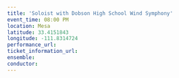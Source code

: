 ```yaml
---
title: 'Soloist with Dobson High School Wind Symphony'
event_time: 08:00 PM
location: Mesa
latitude: 33.4151843
longitude: -111.8314724
performance_url: 
ticket_information_url: 
ensemble: 
conductor: 
---
```

